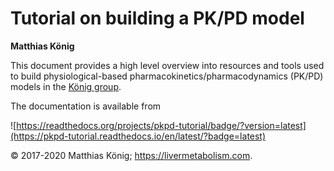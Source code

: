 # Tutorial on building a PK/PD model
**Matthias König**

This document provides a high level overview into resources and tools used to build physiological-based pharmacokinetics/pharmacodynamics (PK/PD) models in the [König group](https://livermetabolism.com).

The documentation is available from

![https://readthedocs.org/projects/pkpd-tutorial/badge/?version=latest](https://pkpd-tutorial.readthedocs.io/en/latest/?badge=latest)

&copy; 2017-2020 Matthias König; https://livermetabolism.com.
 


